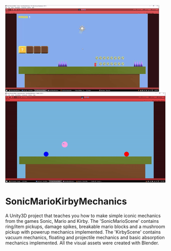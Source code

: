 ![demo](demo.gif)
![demo](demo2.gif)
# SonicMarioKirbyMechanics
A Unity3D project that teaches you how to make simple iconic mechanics from the games Sonic, Mario and Kirby.
The 'SonicMarioScene' contains ring/item pickups, damage spikes, breakable mario blocks and a mushroom pickup with powerup mechanics implemented.
The 'KirbyScene' contains vacuum mechanics, floating and projectile mechanics and basic absorption mechanics implemented.
All the visual assets were created with Blender.
